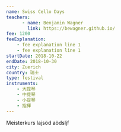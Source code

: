 ```yaml
---
name: Swiss Cello Days
teachers:
      - name: Benjamin Wagner
        link: https://bewagner.github.io/ 
fee: 1200
feeExplanation: 
    - fee explanation line 1
    - fee explanation line 1
startDate: 2018-10-22
endDate: 2018-10-30
city: Zuerich
country: 瑞士
type: festival
instruments:
    - 大提琴
    - 中提琴
    - 小提琴
    - 指揮 
---
```


Meisterkurs lajsöd aödsljf 

